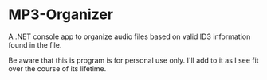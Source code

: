 MP3-Organizer
=============

A .NET console app to organize audio files based on valid ID3 information found in the file.

Be aware that this is program is for personal use only. I'll add to it as I see fit over the course of its lifetime.

